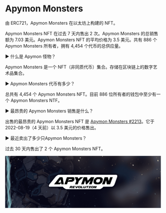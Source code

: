 # Apymon Monsters

由 ERC721，Apymon Monsters 在以太坊上构建的 NFT。

Apymon Monsters NFT 在过去 7 天内售出 2 次。Apymon Monsters 的总销售额为 7.03 美元。Apymon Monsters NFT 的平均价格为 3.5 美元。共有 886 个 Apymon Monsters 所有者，拥有 4,454 个代币的总供应量。

▶ 什么是 Apymon 怪物？

Apymon Monsters 是一个 NFT（非同质代币）集合。存储在区块链上的数字艺术品集合。

▶ Apymon Monsters 代币有多少？

总共有 4,454 个 Apymon Monsters NFT。目前 886 位所有者的钱包中至少有一个 Apymon Monsters NTF。

▶ 最昂贵的 Apymon Monsters 销售是什么？

出售的最昂贵的 Apymon Monsters NFT 是 [Apymon Monsters #2213](https://www.nft-stats.com/asset/0x6e0baaa0d1c11dc160143c0c7213df76acdf4e17/2213)。它于 2022-08-19（4 天前）以 3.5 美元的价格售出。

▶ 最近卖出了多少只Apymon Monsters？

过去 30 天内售出了 2 个 Apymon Monsters NFT。

![unnamed](unnamed.png)


